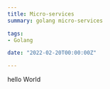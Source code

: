 ```yaml
---
title: Micro-services
summary: golang micro-services

tags:
- Golang

date: "2022-02-20T00:00:00Z"

---
```


hello World
